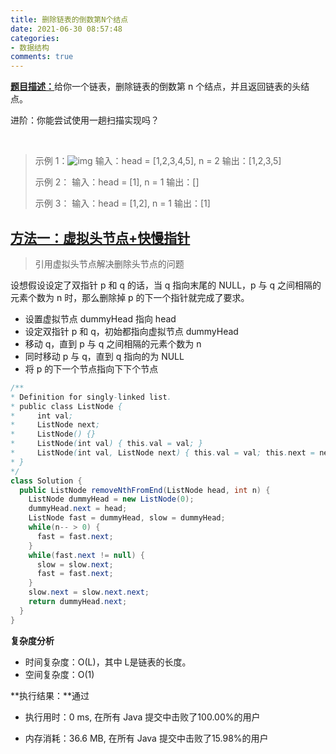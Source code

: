 ```yaml
---
title: 删除链表的倒数第N个结点
date: 2021-06-30 08:57:48
categories:
- 数据结构
comments: true
---
```


[**题目描述：**](https://leetcode-cn.com/problems/remove-nth-node-from-end-of-list/)给你一个链表，删除链表的倒数第 n 个结点，并且返回链表的头结点。

进阶：你能尝试使用一趟扫描实现吗？

 <!-- more -->

> 示例 1：![img](https://assets.leetcode.com/uploads/2020/10/03/remove_ex1.jpg)
> 输入：head = [1,2,3,4,5], n = 2
> 输出：[1,2,3,5]
>
> 示例 2：
> 输入：head = [1], n = 1
> 输出：[]
>
> 示例 3：
> 输入：head = [1,2], n = 1
> 输出：[1]



## [方法一：虚拟头节点+快慢指针](https://leetcode-cn.com/problems/remove-nth-node-from-end-of-list/solution/dong-hua-tu-jie-leetcode-di-19-hao-wen-ti-shan-chu/)

> 引用虚拟头节点解决删除头节点的问题

设想假设设定了双指针 p 和 q 的话，当 q 指向末尾的 NULL，p 与 q 之间相隔的元素个数为 n 时，那么删除掉 p 的下一个指针就完成了要求。

- 设置虚拟节点 dummyHead 指向 head
- 设定双指针 p 和 q，初始都指向虚拟节点 dummyHead
- 移动 q，直到 p 与 q 之间相隔的元素个数为 n
- 同时移动 p 与 q，直到 q 指向的为 NULL
- 将 p 的下一个节点指向下下个节点


```java
/**
* Definition for singly-linked list.
* public class ListNode {
*     int val;
*     ListNode next;
*     ListNode() {}
*     ListNode(int val) { this.val = val; }
*     ListNode(int val, ListNode next) { this.val = val; this.next = next; }
* }
*/
class Solution {
  public ListNode removeNthFromEnd(ListNode head, int n) {
    ListNode dummyHead = new ListNode(0);
    dummyHead.next = head;
    ListNode fast = dummyHead, slow = dummyHead;
    while(n-- > 0) {
      fast = fast.next;
    }
    while(fast.next != null) {
      slow = slow.next;
      fast = fast.next;
    }
    slow.next = slow.next.next;
    return dummyHead.next;
  }
}
```

**复杂度分析**

- 时间复杂度：O(L)，其中 L是链表的长度。
- 空间复杂度：O(1)

**执行结果：**通过

- 执行用时：0 ms, 在所有 Java 提交中击败了100.00%的用户

- 内存消耗：36.6 MB, 在所有 Java 提交中击败了15.98%的用户